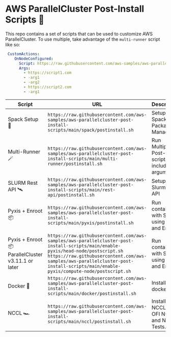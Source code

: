 # AWS ParallelCluster Post-Install Scripts 🚀

This repo contains a set of scripts that can be used to customize AWS ParallelCluster. To use multiple, take advantage of the `multi-runner` script like so:

```yaml
 CustomActions:
    OnNodeConfigured:
      Script: https://raw.githubusercontent.com/aws-samples/aws-parallelcluster-post-install-scripts/main/multi-runner/postinstall.sh
      Args:
        - https://script1.com
        - -arg1
        - -arg2
        - https://script2.com
        - -arg1
```

| **Script**     | **URL**                                                                                         | **Description**                                       |
|----------------|-------------------------------------------------------------------------------------------------|-------------------------------------------------------|
| Spack Setup 👾    | `https://raw.githubusercontent.com/aws-samples/aws-parallelcluster-post-install-scripts/main/spack/postinstall.sh` | Setup Spack Package Manager                           |
| Multi-Runner 🪄   | `https://raw.githubusercontent.com/aws-samples/aws-parallelcluster-post-install-scripts/main/multi-runner/postinstall.sh`   | Run Multiple Post-install scripts including arguments |
| SLURM Rest API 🛰️ | `https://raw.githubusercontent.com/aws-samples/aws-parallelcluster-post-install-scripts/main/rest-api/postinstall.sh`   | Setup the Slurm REST API                              |
| Pyxis + Enroot 📦 | `https://raw.githubusercontent.com/aws-samples/aws-parallelcluster-post-install-scripts/main/pyxis/postinstall.sh`                                                                                              | Run containers with Slurm using Pyxis and Enroot.     |
| Pyxis + Enroot 📦 <br> ParallelCluster v3.11.1 or later | `https://raw.githubusercontent.com/aws-samples/aws-parallelcluster-post-install-scripts/main/enable-pyxis/head-node/postscript.sh` <br> `https://raw.githubusercontent.com/aws-samples/aws-parallelcluster-post-install-scripts/main/enable-pyxis/compute-node/postscript.sh` | Run containers with Slurm using Pyxis and Enroot.     |
| Docker 🚢 | `https://raw.githubusercontent.com/aws-samples/aws-parallelcluster-post-install-scripts/main/docker/postinstall.sh`                                                                                              | Install docker.     |
| NCCL 🏎️ | `https://raw.githubusercontent.com/aws-samples/aws-parallelcluster-post-install-scripts/main/nccl/postinstall.sh`                                                                                              | Install NCCL, AWS OFI NCCL and NCCL Tests.     |